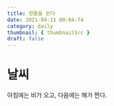 ```yaml
---
title: 한줄을 쓴다
date: 2021-04-11 00:04:74
category: daily
thumbnail: { thumbnailSrc }
draft: false
---
```


# 날씨

아침에는 비가 오고, 다음에는 해가 찐다.
